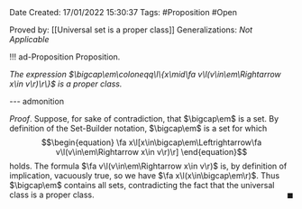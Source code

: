 <br />
<br />

Date Created: 17/01/2022 15:30:37
Tags: #Proposition #Open

Proved by: [[Universal set is a proper class]]
Generalizations: _Not Applicable_

!!! ad-Proposition Proposition.

_The expression $\bigcap\em\coloneqq\l\{x\mid\fa v\l(v\in\em\Rightarrow x\in v\r)\r\}$ is a proper class._

--- admonition

_Proof_. Suppose, for sake of contradiction, that $\bigcap\em$ is a set. By definition of the Set-Builder notation, $\bigcap\em$ is a set for which
$$\begin{equation}
    \fa x\l[x\in\bigcap\em\Leftrightarrow\fa v\l(v\in\em\Rightarrow x\in v\r)\r]
\end{equation}$$
holds. The formula $\fa v\l(v\in\em\Rightarrow x\in v\r)$ is, by definition of implication, vacuously true, so we have $\fa x\l(x\in\bigcap\em\r)$. Thus $\bigcap\em$ contains all sets, contradicting the fact that the universal class is a proper class.<span style="float:right;">$\blacksquare$</span>
